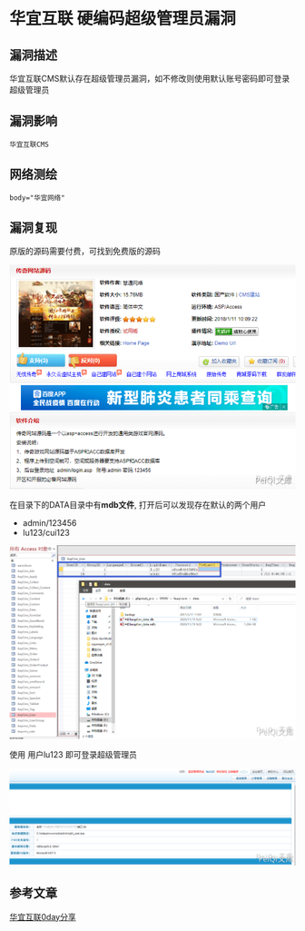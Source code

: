 # 

# 华宜互联 硬编码超级管理员漏洞

## 漏洞描述

华宜互联CMS默认存在超级管理员漏洞，如不修改则使用默认账号密码即可登录超级管理员

## 漏洞影响

```
华宜互联CMS
```

## 网络测绘

```
body="华宜网络"
```

## 漏洞复现

原版的源码需要付费，可找到免费版的源码

![](./images/202202170901746.png)

在目录下的DATA目录中有**mdb文件**, 打开后可以发现存在默认的两个用户

- admin/123456
- lu123/cui123

![](./images/202202170901156.png)

使用 用户lu123 即可登录超级管理员

![](./images/202202170903046.png)

## 参考文章

[华宜互联0day分享](https://mp.weixin.qq.com/s?__biz=MzAxMzg4NDg1NA==&mid=2247484357&idx=1&sn=56abfaa736805e22910c9e9e1f8d8c3a&chksm=9b9a8f1caced060a3fbb4ce29fbe0c3b0a7399c542406237ebd0e3de71c7c538b459ff2a0c09&mpshare=1&scene=1&srcid=1117arJqHdtyfF7tqRrWAE7C&sharer_sharetime=1605622054852&sharer_shareid=02fbf89adff5cec7c814f47e9e13caca&key=f7cb72e8598687c9e0bf26cdce26791146e76a0a1d0277ca876ac35edce171d423ab6ebbd4174b54d81928ff3eeecf7f396f99a245a3cc5b76ec063c5d5569fadfb257044bafedda4b2583ac941bea57ed294bbab33429b9ae9e71fab7ee6d49f049d2cde08e459f43cd378a2a6548311fea16848)
